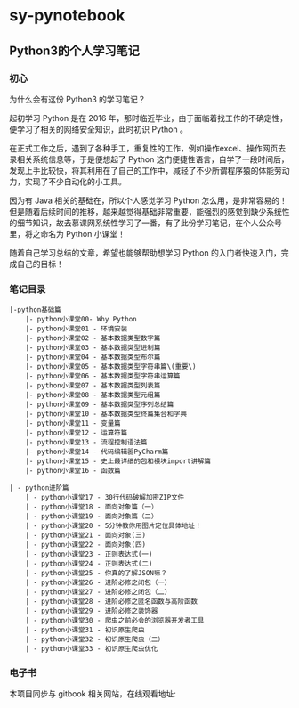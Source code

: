 # sy-pynotebook

## Python3的个人学习笔记

### 初心

为什么会有这份 Python3 的学习笔记？

起初学习 Python 是在 2016 年，那时临近毕业，由于面临着找工作的不确定性，便学习了相关的网络安全知识，此时初识 Python 。

在正式工作之后，遇到了各种手工，重复性的工作，例如操作excel、操作网页去录相关系统信息等，于是便想起了 Python 这门便捷性语言，自学了一段时间后，发现上手比较快，将其利用在了自己的工作中，减轻了不少所谓程序猿的体能劳动力，实现了不少自动化的小工具。

因为有 Java 相关的基础在，所以个人感觉学习 Python 怎么用，是非常容易的！但是随着后续时间的推移，越来越觉得基础非常重要，能强烈的感觉到缺少系统性的细节知识，故去慕课网系统性学习了一番，有了此份学习笔记，在个人公众号里，将之命名为 Python 小课堂！

随着自己学习总结的文章，希望也能够帮助想学习 Python 的入门者快速入门，完成自己的目标！

### 笔记目录

```
|-python基础篇
    |- python小课堂00- Why Python
    |- python小课堂01 - 环境安装
    |- python小课堂02 - 基本数据类型数字篇
    |- python小课堂03 - 基本数据类型进制篇
    |- python小课堂04 - 基本数据类型布尔篇
    |- python小课堂05 - 基本数据类型字符串篇\(重要\)
    |- python小课堂06 - 基本数据类型字符串运算篇
    |- python小课堂07 - 基本数据类型列表篇
    |- python小课堂08 - 基本数据类型元组篇
    |- python小课堂09 - 基本数据类型序列总结篇
    |- python小课堂10 - 基本数据类型终篇集合和字典
    |- python小课堂11 - 变量篇
    |- python小课堂12 - 运算符篇
    |- python小课堂13 - 流程控制语法篇
    |- python小课堂14 - 代码编辑器PyCharm篇
    |- python小课堂15 - 史上最详细的包和模块import讲解篇
    |- python小课堂16 - 函数篇
```


```
| - python进阶篇
	| - python小课堂17 - 30行代码破解加密ZIP文件
	| - python小课堂18 - 面向对象篇（一）
	| - python小课堂19 - 面向对象篇（二）
	| - python小课堂20 - 5分钟教你用图片定位具体地址！
	| - python小课堂21 - 面向对象(三)
	| - python小课堂22 - 面向对象(四)
	| - python小课堂23 - 正则表达式(一)
	| - python小课堂24 - 正则表达式(二)
	| - python小课堂25 - 你真的了解JSON嘛？
	| - python小课堂26 - 进阶必修之闭包（一）
	| - python小课堂27 - 进阶必修之闭包（二）
	| - python小课堂28 - 进阶必修之匿名函数与高阶函数
	| - python小课堂29 - 进阶必修之装饰器
	| - python小课堂30 - 爬虫之前必会的浏览器开发者工具
	| - python小课堂31 - 初识原生爬虫
	| - python小课堂32 - 初识原生爬虫（二）
	| - python小课堂33 - 初识原生爬虫优化

```
### 电子书
本项目同步与 gitbook 相关网站，在线观看地址: